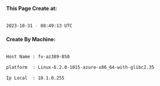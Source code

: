 
   
#### This Page Create at:

```bash

2023-10-31 - 08:49:13 UTC

```

#### Create By Machine:

```bash

Host Name : fv-az389-850

platform  : Linux-6.2.0-1015-azure-x86_64-with-glibc2.35

Ip Local  : 10.1.0.255

```

